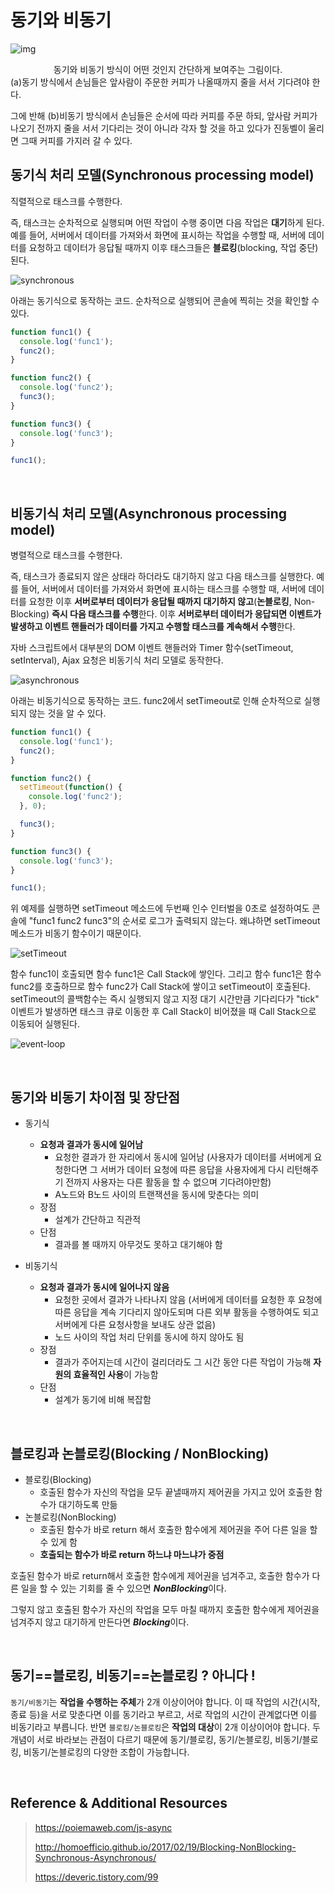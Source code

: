 # 동기와 비동기

![img](https://poiemaweb.com/img/block_nonblock.png)

<center>동기와 비동기 방식이 어떤 것인지 간단하게 보여주는 그림이다.</center>
(a)동기 방식에서 손님들은 앞사람이 주문한 커피가 나올때까지 줄을 서서 기다려야 한다.  

그에 반해 (b)비동기 방식에서 손님들은 순서에 따라 커피를 주문 하되, 앞사람 커피가 나오기 전까지 줄을 서서 기다리는 것이 아니라 각자 할 것을 하고 있다가 진동벨이 울리면 그때 커피를 가지러 갈 수 있다.  





## 동기식 처리 모델(Synchronous processing model)

직렬적으로 태스크를 수행한다.  

즉, 태스크는 순차적으로 실행되며 어떤 작업이 수행 중이면 다음 작업은 **대기**하게 된다. 예를 들어, 서버에서 데이터를 가져와서 화면에 표시하는 작업을 수행할 때, 서버에 데이터를 요청하고 데이터가 응답될 때까지 이후 태스크들은 **블로킹**(blocking, 작업 중단)된다.

![synchronous](https://poiemaweb.com/img/synchronous.png)

아래는 동기식으로 동작하는 코드. 순차적으로 실행되어 콘솔에 찍히는 것을 확인할 수 있다.

```javascript
function func1() {
  console.log('func1');
  func2();
}

function func2() {
  console.log('func2');
  func3();
}

function func3() {
  console.log('func3');
}

func1();
```

​    



## 비동기식 처리 모델(Asynchronous processing model)

병렬적으로 태스크를 수행한다.   

즉, 태스크가 종료되지 않은 상태라 하더라도 대기하지 않고 다음 태스크를 실행한다. 예를 들어, 서버에서 데이터를 가져와서 화면에 표시하는 태스크를 수행할 때, 서버에 데이터를 요청한 이후 **서버로부터 데이터가 응답될 때까지 대기하지 않고**(**논블로킹**, Non-Blocking) **즉시 다음 태스크를 수행**한다. 이후 **서버로부터 데이터가 응답되면 이벤트가 발생하고 이벤트 핸들러가 데이터를 가지고 수행할 태스크를 계속해서 수행**한다.  

자바 스크립트에서 대부분의 DOM 이벤트 핸들러와 Timer 함수(setTimeout, setInterval), Ajax 요청은 비동기식 처리 모델로 동작한다.  

![asynchronous](https://poiemaweb.com/img/asynchronous.png)

아래는 비동기식으로 동작하는 코드. func2에서 setTimeout로 인해 순차적으로 실행되지 않는 것을 알 수 있다.  

```javascript
function func1() {
  console.log('func1');
  func2();
}

function func2() {
  setTimeout(function() {
    console.log('func2');
  }, 0);

  func3();
}

function func3() {
  console.log('func3');
}

func1();
```

위 예제를 실행하면 setTimeout 메소드에 두번째 인수 인터벌을 0초로 설정하여도 콘솔에 "func1 func2 func3"의 순서로 로그가 출력되지 않는다. 왜냐하면 setTimeout 메소드가 비동기 함수이기 때문이다.  

![setTimeout](https://poiemaweb.com/img/settimeout.png)

함수 func1이 호출되면 함수 func1은 Call Stack에 쌓인다. 그리고 함수 func1은 함수 func2를 호출하므로 함수 func2가 Call Stack에 쌓이고 setTimeout이 호출된다. setTimeout의 콜백함수는 즉시 실행되지 않고 지정 대기 시간만큼 기다리다가 "tick" 이벤트가 발생하면 태스크 큐로 이동한 후 Call Stack이 비어졌을 때 Call Stack으로 이동되어 실행된다.  

![event-loop](https://poiemaweb.com/img/event-loop.gif)



​    

## 동기와 비동기 차이점 및 장단점

- 동기식
  - **요청과 결과가 동시에 일어남**
    - 요청한 결과가 한 자리에서 동시에 일어남 (사용자가 데이터를 서버에게 요청한다면 그 서버가 데이터 요청에 따른 응답을 사용자에게 다시 리턴해주기 전까지 사용자는 다른 활동을 할 수 없으며 기다려야만함)
    - A노드와 B노드 사이의 트랜잭션을 동시에 맞춘다는 의미
  - 장점
    - 설계가 간단하고 직관적
  - 단점
    - 결과를 볼 때까지 아무것도 못하고 대기해야 함

  

- 비동기식
  - **요청과 결과가 동시에 일어나지 않음**
    - 요청한 곳에서 결과가 나타나지 않음 (서버에게 데이터를 요청한 후 요청에 따른 응답을 계속 기다리지 않아도되며 다른 외부 활동을 수행하여도 되고 서버에게 다른 요청사항을 보내도 상관 없음)
    - 노드 사이의 작업 처리 단위를 동시에 하지 않아도 됨
  - 장점
    - 결과가 주어지는데 시간이 걸리더라도 그 시간 동안 다른 작업이 가능해 **자원의 효율적인 사용**이 가능함
  - 단점
    - 설계가 동기에 비해 복잡함

​    



## 블로킹과 논블로킹(Blocking / NonBlocking)

- 블로킹(Blocking)
  - 호출된 함수가 자신의 작업을 모두 끝낼때까지 제어권을 가지고 있어 호출한 함수가 대기하도록 만듦
- 논블로킹(NonBlocking)
  - 호출된 함수가 바로 return 해서 호출한 함수에게 제어권을 주어 다른 일을 할 수 있게 함
  - **호출되는 함수가 바로 return 하느냐 마느냐가 중점**

호출된 함수가 바로 return해서 호출한 함수에게 제어권을 넘겨주고, 호출한 함수가 다른 일을 할 수 있는 기회를 줄 수 있으면 ***NonBlocking***이다.

그렇지 않고 호출된 함수가 자신의 작업을 모두 마칠 때까지 호출한 함수에게 제어권을 넘겨주지 않고 대기하게 만든다면 ***Blocking***이다.

​    



## 동기==블로킹, 비동기==논블로킹 ? 아니다 !

`동기/비동기`는 **작업을 수행하는 주체**가 2개 이상이어야 합니다. 이 때 작업의 시간(시작, 종료 등)을 서로 맞춘다면 이를 동기라고 부르고, 서로 작업의 시간이 관계없다면 이를 비동기라고 부릅니다. 반면 `블로킹/논블로킹`은 **작업의 대상**이 2개 이상이어야 합니다. 두 개념이 서로 바라보는 관점이 다르기 때문에 동기/블로킹, 동기/논블로킹, 비동기/블로킹, 비동기/논블로킹의 다양한 조합이 가능합니다.

​    



## Reference & Additional Resources

> https://poiemaweb.com/js-async
>
> http://homoefficio.github.io/2017/02/19/Blocking-NonBlocking-Synchronous-Asynchronous/
>
> https://deveric.tistory.com/99